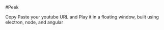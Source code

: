 #Peek

Copy Paste your youtube URL and Play it in a floating window, built using electron, node, and angular
